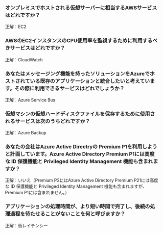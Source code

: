 ### オンプレミスでホストされる仮想サーバーに相当するAWSサービスはどれですか？

正解：EC2

### AWSのEC2インスタンスのCPU使用率を監視するために利用するべきサービスはどれですか？

正解：CloudWatch

### あなたはメッセージング機能を持ったソリューションをAzureでホストされている既存のアプリケーションと統合したいと考えています。その際に利用できるサービスはどれでしょうか？

正解：Azure Service Bus

### 仮想マシンの仮想ハードディスクファイルを保存するために使用されるサービスは次のうちどれですか？

正解：Azure Backup

### あなたの会社はAzure Active Directryの Premium P1を利用しようと計画しています。Azure Active Directory Premium P1には高度な ID 保護機能と Privileged Identity Management 機能も含まれますか？

正解：いいえ（Premium P2にはAzure Active Directory Premium P21には高度な ID 保護機能と Privileged Identity Management 機能も含まれますが、Premium P1には含まれません。）

### アプリケーションの処理時間が、より短い時間で完了し、後続の処理過程を待たせることがないことを何と呼びますか？

正解：低レイテンシー
